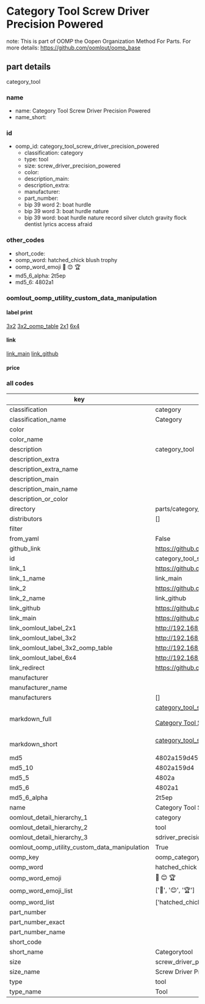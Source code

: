# Category Tool Screw Driver Precision Powered  

note: This is part of OOMP the Oopen Organization Method For Parts. For more details: https://github.com/oomlout/oomp_base

##  part details
  



category_tool



### name
* name: Category Tool Screw Driver Precision Powered
* name_short: 
### id
* oomp_id: category_tool_screw_driver_precision_powered
  * classification: category
  * type: tool
  * size: screw_driver_precision_powered
  * color: 
  * description_main: 
  * description_extra: 
  * manufacturer: 
  * part_number: 
  * bip 39 word 2: boat hurdle
  * bip 39 word 3: boat hurdle nature
  * bip 39 word: boat hurdle nature record silver clutch gravity flock dentist lyrics access afraid

### other_codes
* short_code: 
* oomp_word: hatched_chick blush trophy
* oomp_word_emoji :hatched_chick: :blush: :trophy:
* md5_6_alpha: 2t5ep
* md5_6: 4802a1






### oomlout_oomp_utility_custom_data_manipulation
#### label print
[3x2](http://192.168.1.245:1112/?label=oomp%202t5ep)
[3x2_oomp_table](http://192.168.1.108:1112/?label=oomp%202t5ep)
[2x1](http://192.168.1.242:1112/?label=oomp%202t5ep)
[6x4](http://192.168.1.55:1112/?label=oomp%202t5ep)    

#### link

[link_main](https://github.com/oomlout/oomlout_oomp_version_1_messy/tree/main/parts/category_tool_screw_driver_precision_powered) [link_github](https://github.com/oomlout/oomlout_oomp_version_1_messy/tree/main/parts/category_tool_screw_driver_precision_powered)                             

#### price







### all codes 
| key | value |  
| --- | --- |  
| classification | category |  
| classification_name | Category |  
| color |  |  
| color_name |  |  
| description | category_tool |  
| description_extra |  |  
| description_extra_name |  |  
| description_main |  |  
| description_main_name |  |  
| description_or_color |   |  
| directory | parts/category_tool_screw_driver_precision_powered |  
| distributors | [] |  
| filter |  |  
| from_yaml | False |  
| github_link | https://github.com/oomlout/oomlout_oomp_part_src/tree/main/parts/category_tool_screw_driver_precision_powered |  
| id | category_tool_screw_driver_precision_powered |  
| link_1 | https://github.com/oomlout/oomlout_oomp_version_1_messy/tree/main/parts/category_tool_screw_driver_precision_powered |  
| link_1_name | link_main |  
| link_2 | https://github.com/oomlout/oomlout_oomp_version_1_messy/tree/main/parts/category_tool_screw_driver_precision_powered |  
| link_2_name | link_github |  
| link_github | https://github.com/oomlout/oomlout_oomp_version_1_messy/tree/main/parts/category_tool_screw_driver_precision_powered |  
| link_main | https://github.com/oomlout/oomlout_oomp_version_1_messy/tree/main/parts/category_tool_screw_driver_precision_powered |  
| link_oomlout_label_2x1 | http://192.168.1.242:1112/?label=oomp%202t5ep |  
| link_oomlout_label_3x2 | http://192.168.1.245:1112/?label=oomp%202t5ep |  
| link_oomlout_label_3x2_oomp_table | http://192.168.1.108:1112/?label=oomp%202t5ep |  
| link_oomlout_label_6x4 | http://192.168.1.55:1112/?label=oomp%202t5ep |  
| link_redirect | https://github.com/oomlout/oomlout_oomp_version_1_messy/tree/main/parts/category_tool_screw_driver_precision_powered |  
| manufacturer |  |  
| manufacturer_name |  |  
| manufacturers | [] |  
| markdown_full | [category_tool_screw_driver_precision_powered](none)<br>[](none)<br>[Category Tool Screw Driver Precision Powered](none)<br><br> |  
| markdown_short | [category_tool_screw_driver_precision_powered](none)<br><br> |  
| md5 | 4802a159d4594cc0b2646b3d26dbe0c6 |  
| md5_10 | 4802a159d4 |  
| md5_5 | 4802a |  
| md5_6 | 4802a1 |  
| md5_6_alpha | 2t5ep |  
| name | Category Tool Screw Driver Precision Powered |  
| oomlout_detail_hierarchy_1 | category |  
| oomlout_detail_hierarchy_2 | tool |  
| oomlout_detail_hierarchy_3 | sdriver_precision_powered |  
| oomlout_oomp_utility_custom_data_manipulation | True |  
| oomp_key | oomp_category_tool_screw_driver_precision_powered |  
| oomp_word | hatched_chick blush trophy |  
| oomp_word_emoji | :hatched_chick: :blush: :trophy: |  
| oomp_word_emoji_list | [':hatched_chick:', ':blush:', ':trophy:'] |  
| oomp_word_list | ['hatched_chick', 'blush', 'trophy'] |  
| part_number |  |  
| part_number_exact |  |  
| part_number_name |  |  
| short_code |  |  
| short_name | Categorytool |  
| size | screw_driver_precision_powered |  
| size_name | Screw Driver Precision Powered |  
| type | tool |  
| type_name | Tool |  
